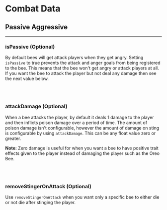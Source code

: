 # **Combat Data**

## **Passive Aggressive**
***

### **isPassive** (Optional)

By default bees will get attack players when they get angry. Setting `isPassive` to true prevents the attack and anger goals from being registered to the bee. This means that the bee won't get angry or attack players at all. If you want the bee to attack the player but not deal any damage then see the next value below.

<br>
<br>

### **attackDamage** (Optional)

When a bee attacks the player, by default it deals 1 damage to the player and then inflicts poison damage over a period of time. The amount of poison damage isn't configurable, however the amount of damage on sting is configurable by using `attackDamage`. This can be any float value zero or greater.

**Note:** Zero damage is useful for when you want a bee to have positive trait effects given to the player instead of damaging the player such as the Oreo Bee.

<br>
<br>

### **removeStingerOnAttack** (Optional)

Use `removeStingerOnAttack` when you want only a specific bee to either die or not die after stinging the player. 
<!--stackedit_data:
eyJoaXN0b3J5IjpbLTEyNDc2NTQwMDcsMTc4NTU5MTU3MV19
-->